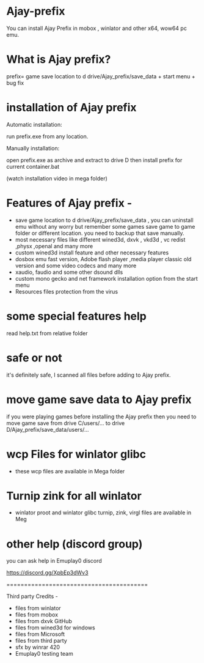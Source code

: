 # Ajay-prefix
You can install Ajay Prefix in mobox , winlator and other x64, wow64 pc emu. 

# What is Ajay prefix?
prefix= game save location to d drive/Ajay_prefix/save_data + start menu + bug fix

# installation of Ajay prefix
Automatic installation: 

run prefix.exe from any location.

 Manually installation:

open prefix.exe as archive and extract to drive D then install prefix for current container.bat

(watch installation video in mega folder)

# Features of Ajay prefix -

- save game location to d drive/Ajay_prefix/save_data , you can uninstall emu without any worry but remember some games save game to game folder or different location. you need to backup that save manually.
-  most necessary files like different wined3d, dxvk , vkd3d , vc redist ,physx ,openal and many more
- custom wined3d install feature and other necessary features
- dosbox emu fast version, Adobe flash player ,media player classic old version and some video codecs and many more
- xaudio, faudio and some other dsound dlls
- custom mono gecko and net framework installation option from the start menu
- Resources files protection from the virus

# some special features help
read help.txt from relative folder

# safe or not
it's definitely safe, I scanned all files before adding to Ajay prefix.

# move game save data to Ajay prefix

if you were playing games before installing the Ajay prefix then you need to move game save from drive C/users/... to drive D/Ajay_prefix/save_data/users/...

# wcp Files for winlator glibc

- these wcp files are available in Mega folder

# Turnip zink for all winlator

- winlator proot and winlator glibc turnip, zink, virgl files are available in Meg

# other help (discord group)
you can ask help in Emuplay0 discord

https://discord.gg/XpbEp3dWv3

========================================

Third party Credits -

- files from winlator 
- files from mobox
- files from dxvk GitHub
- files from wined3d for windows
- files from Microsoft
- files from third party
- sfx by winrar 420
- Emuplay0 testing team




